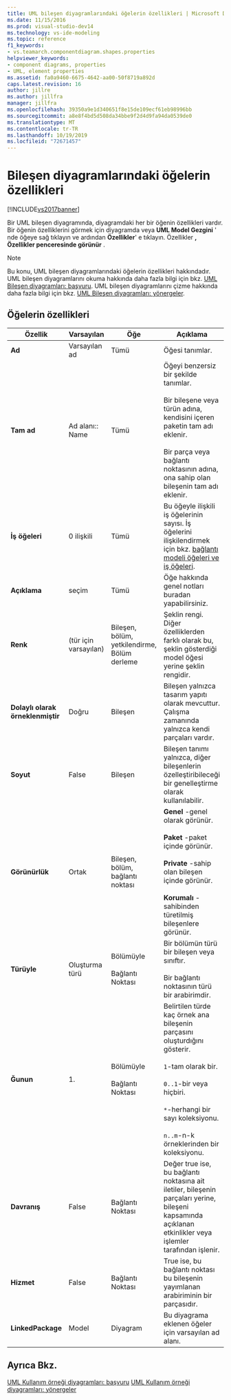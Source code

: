 ```yaml
---
title: UML bileşen diyagramlarındaki öğelerin özellikleri | Microsoft Docs
ms.date: 11/15/2016
ms.prod: visual-studio-dev14
ms.technology: vs-ide-modeling
ms.topic: reference
f1_keywords:
- vs.teamarch.componentdiagram.shapes.properties
helpviewer_keywords:
- component diagrams, properties
- UML, element properties
ms.assetid: fa0a9460-6675-4642-aa00-50f8719a892d
caps.latest.revision: 16
author: jillre
ms.author: jillfra
manager: jillfra
ms.openlocfilehash: 39350a9e1d340651f8e15de109ecf61eb98996bb
ms.sourcegitcommit: a8e8f4bd5d508da34bbe9f2d4d9fa94da0539de0
ms.translationtype: MT
ms.contentlocale: tr-TR
ms.lasthandoff: 10/19/2019
ms.locfileid: "72671457"
---
```

# <a name="properties-of-elements-on-uml-component-diagrams"></a>Bileşen diyagramlarındaki öğelerin özellikleri
[!INCLUDE[vs2017banner](../includes/vs2017banner.md)]

Bir UML bileşen diyagramında, diyagramdaki her bir öğenin özellikleri vardır. Bir öğenin özelliklerini görmek için diyagramda veya **UML Model Gezgini** ' nde öğeye sağ tıklayın ve ardından **Özellikler**' e tıklayın. Özellikler **, Özellikler penceresinde görünür** .

> [!NOTE]
> Bu konu, UML bileşen diyagramlarındaki öğelerin özellikleri hakkındadır. UML bileşen diyagramlarını okuma hakkında daha fazla bilgi için bkz. [UML Bileşen diyagramları: başvuru](../modeling/uml-component-diagrams-reference.md). UML bileşen diyagramlarını çizme hakkında daha fazla bilgi için bkz. [UML Bileşen diyagramları: yönergeler](../modeling/uml-component-diagrams-guidelines.md).

## <a name="properties-of-elements"></a>Öğelerin özellikleri

|Özellik|Varsayılan|Öğe|Açıklama|
|--------------|-------------|-------------|-----------------|
|**Ad**|Varsayılan ad|Tümü|Öğesi tanımlar.|
|**Tam ad**|Ad alanı:: Name|Tümü|Öğeyi benzersiz bir şekilde tanımlar.<br /><br /> Bir bileşene veya türün adına, kendisini içeren paketin tam adı eklenir.<br /><br /> Bir parça veya bağlantı noktasının adına, ona sahip olan bileşenin tam adı eklenir.|
|**İş öğeleri**|0 ilişkili|Tümü|Bu öğeyle ilişkili iş öğelerinin sayısı. İş öğelerini ilişkilendirmek için bkz. [bağlantı modeli öğeleri ve iş öğeleri](../modeling/link-model-elements-and-work-items.md).|
|**Açıklama**|seçim|Tümü|Öğe hakkında genel notları buradan yapabilirsiniz.|
|**Renk**|(tür için varsayılan)|Bileşen, bölüm, yetkilendirme, Bölüm derleme|Şeklin rengi. Diğer özelliklerden farklı olarak bu, şeklin gösterdiği model öğesi yerine şeklin rengidir.|
|**Dolaylı olarak örneklenmiştir**|Doğru|Bileşen|Bileşen yalnızca tasarım yapıtı olarak mevcuttur. Çalışma zamanında yalnızca kendi parçaları vardır.|
|**Soyut**|False|Bileşen|Bileşen tanımı yalnızca, diğer bileşenlerin özelleştiribileceği bir genelleştirme olarak kullanılabilir.|
|**Görünürlük**|Ortak|Bileşen, bölüm, bağlantı noktası|**Genel** -genel olarak görünür.<br /><br /> **Paket** -paket içinde görünür.<br /><br /> **Private** -sahip olan bileşen içinde görünür.<br /><br /> **Korumalı** -sahibinden türetilmiş bileşenlere görünür.|
|**Türüyle**|Oluşturma türü|Bölümüyle<br /><br /> Bağlantı Noktası|Bir bölümün türü bir bileşen veya sınıftır.<br /><br /> Bir bağlantı noktasının türü bir arabirimdir.|
|**Ğunun**|1\.|Bölümüyle<br /><br /> Bağlantı Noktası|Belirtilen türde kaç örnek ana bileşenin parçasını oluşturdığını gösterir.<br /><br /> `1`-tam olarak bir.<br /><br /> `0..1`-bir veya hiçbiri.<br /><br /> `*`-herhangi bir sayı koleksiyonu.<br /><br /> `n..m`-n-k örneklerinden bir koleksiyonu.|
|**Davranış**|False|Bağlantı Noktası|Değer true ise, bu bağlantı noktasına ait iletiler, bileşenin parçaları yerine, bileşeni kapsamında açıklanan etkinlikler veya işlemler tarafından işlenir.|
|**Hizmet**|False|Bağlantı Noktası|True ise, bu bağlantı noktası bu bileşenin yayımlanan arabiriminin bir parçasıdır.|
|**LinkedPackage**|Model|Diyagram|Bu diyagrama eklenen öğeler için varsayılan ad alanı.|

## <a name="see-also"></a>Ayrıca Bkz.
 [UML Kullanım örneği diyagramları: başvuru](../modeling/uml-use-case-diagrams-reference.md) [UML Kullanım örneği diyagramları: yönergeler](../modeling/uml-use-case-diagrams-guidelines.md)
